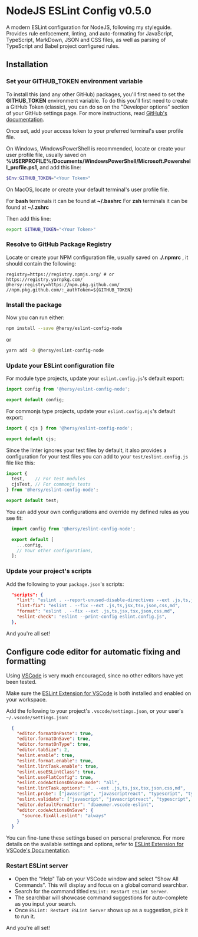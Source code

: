 # NodeJS ESLint Config v0.5.0

A modern ESLint configuration for NodeJS, following my styleguide.
Provides rule enfocement, linting, and auto-formating for JavaScript, TypeScript, MarkDown, JSON and CSS files, as well as parsing of TypeScript and Babel project configured rules. 

## Installation

### Set your GITHUB_TOKEN environment variable

To install this (and any other GitHub) packages, you'll first need to set the **GITHUB_TOKEN** environment variable.
To do this you'll first need to create a GitHub Token (classic), you can do so on the "Developer options" section of your GitHub settings page.
For more instructions, read [GitHub's documentation](https://docs.github.com/en/authentication/keeping-your-account-and-data-secure/managing-your-personal-access-tokens#creating-a-personal-access-token-classic).

Once set, add your access token to your preferred terminal's user profile file.

On Windows, WindowsPowerShell is recommended, locate or create your user profile file, usually saved on **%USERPROFILE%/Documents/WindowsPowerShell/Microsoft.Powershell_profile.ps1**, and add this line:

```powershell
$Env:GITHUB_TOKEN="<Your Token>"
```

On MacOS, locate or create your default terminal's user profile file.

For **bash** terminals it can be found at **~/.bashrc**
For **zsh** terminals it can be found at **~/.zshrc**

Then add this line:

```bash
export GITHUB_TOKEN="<Your Token>"
```

### Resolve to GitHub Package Registry

Locate or create your NPM configuration file, usually saved on **./.npmrc** , it should contain the following:

```npmrc
registry=https://registry.npmjs.org/ # or https://registry.yarnpkg.com/
@hersy:registry=https://npm.pkg.github.com/
//npm.pkg.github.com/:_authToken=${GITHUB_TOKEN}
```

### Install the package

Now you can run either:

```bash
npm install --save @hersy/eslint-config-node
```

or

```bash
yarn add -D @hersy/eslint-config-node
```

### Update your ESLint configuration file

For module type projects, update your `eslint.config.js`'s default export:

```javascript
import config from '@hersy/eslint-config-node';

export default config;
```

For commonjs type projects, update your `eslint.config.mjs`'s default export:

```mjs
import { cjs } from '@hersy/eslint-config-node';

export default cjs;
```

Since the linter ignores your test files by default, it also provides a configuration for your test files you can add to your `test/eslint.config.js` file like this:

```javascript
import { 
  test,    // For test modules
  cjsTest, // For commonjs tests
} from '@hersy/eslint-config-node';

export default test;
```

You can add your own configurations and override my defined rules as you see fit:

```javascript
  import config from '@hersy/eslint-config-node';

  export default [
    ...config,
    // Your other configurations,
  ];
```

### Update your project's scripts

Add the following to your `package.json`'s scripts:

```json
  "scripts": {
    "lint": "eslint . --report-unused-disable-directives --ext .js,ts,jsx,tsx,json,css,md",
    "lint-fix": "eslint . --fix --ext .js,ts,jsx,tsx,json,css,md",
    "format": "eslint . --fix --ext .js,ts,jsx,tsx,json,css,md",
    "eslint-check": "eslint --print-config eslint.config.js",
  },
```

And you're all set!

## Configure code editor for automatic fixing and formatting

Using [VSCode](https://code.visualstudio.com/) is very much encouraged, since no other editors have yet been tested.

Make sure the [ESLint Extension for VSCode](vscode:extension/dbaeumer.vscode-eslint) is both installed and enabled on your workspace.

Add the following to your project's `.vscode/settings.json`, or your user's `~/.vscode/settings.json`:

```json
  {
    "editor.formatOnPaste": true,
    "editor.formatOnSave": true,
    "editor.formatOnType": true,
    "editor.tabSize": 2,
    "eslint.enable": true,
    "eslint.format.enable": true,
    "eslint.lintTask.enable": true,
    "eslint.useESLintClass": true,
    "eslint.useFlatConfig": true,
    "eslint.codeActionsOnSave.mode": "all",
    "eslint.lintTask.options": ". --ext .js,ts,jsx,tsx,json,css,md",
    "eslint.probe": ["javascript", "javascriptreact", "typescript", "typescriptreact", "css", "markdown", "json"],
    "eslint.validate": ["javascript", "javascriptreact", "typescript", "typescriptreact", "css", "markdown", "json"],
    "editor.defaultFormatter": "dbaeumer.vscode-eslint",
    "editor.codeActionsOnSave": {
      "source.fixAll.eslint": "always"
    }
  }
```

You can fine-tune these settings based on personal preference. For more details on the available settings and options, refer to [ESLint Extension for VSCode's Documentation](https://marketplace.visualstudio.com/items?itemName=dbaeumer.vscode-eslint#settings-options).

### Restart ESLint server

  - Open the "Help" Tab on your VSCode window and select "Show All Commands". This will display and focus on a global comand searchbar.
  - Search for the command titled `ESLint: Restart ESLint Server`.
  - The searchbar will showcase command suggestions for auto-complete as you input your search.
  - Once `ESLint: Restart ESLint Server` shows up as a suggestion, pick it to run it.

And you're all set!
